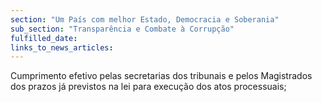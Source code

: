 ```yaml
---
section: "Um País com melhor Estado, Democracia e Soberania"
sub_section: "Transparência e Combate à Corrupção"
fulfilled_date:
links_to_news_articles:
---
```


Cumprimento efetivo pelas secretarias dos tribunais e pelos Magistrados dos prazos já previstos na lei para execução dos atos processuais;